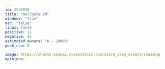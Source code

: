 ```yaml
---
id: 1576910
title: "Hellgate VR"
windows: "true"
mac: "false"
linux: false
positive: 11
negative: 26
estimated_owners: "0 - 20000"
peak_ccu: 0

image: https://shared.akamai.steamstatic.com/store_item_assets/steam/apps/1576910/header.jpg?t=1715717209
opinions:
---
```

